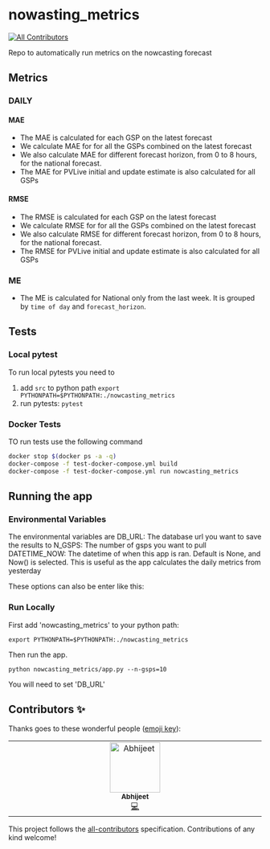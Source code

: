 # nowasting_metrics
<!-- ALL-CONTRIBUTORS-BADGE:START - Do not remove or modify this section -->
[![All Contributors](https://img.shields.io/badge/all_contributors-1-orange.svg?style=flat-square)](#contributors-)
<!-- ALL-CONTRIBUTORS-BADGE:END -->
Repo to automatically run metrics on the nowcasting forecast

## Metrics

### DAILY

#### MAE

- The MAE is calculated for each GSP on the latest forecast
- We calculate MAE for for all the GSPs combined on the latest forecast
- We also calculate MAE for different forecast horizon, from 0 to 8 hours, for the national forecast.
- The MAE for PVLive initial and update estimate is also calculated for all GSPs

#### RMSE

- The RMSE is calculated for each GSP on the latest forecast
- We calculate RMSE for for all the GSPs combined on the latest forecast
- We also calculate RMSE for different forecast horizon, from 0 to 8 hours, for the national forecast.
- The RMSE for PVLive initial and update estimate is also calculated for all GSPs

### ME

- The ME is calculated for National only from the last week. It is grouped by `time of day` and `forecast_horizon`. 

## Tests
### Local pytest

To run local pytests you need to
1. add `src` to python path `export PYTHONPATH=$PYTHONPATH:./nowcasting_metrics`
3. run pytests: `pytest`


### Docker Tests

TO run tests use the following command
```bash
docker stop $(docker ps -a -q)
docker-compose -f test-docker-compose.yml build
docker-compose -f test-docker-compose.yml run nowcasting_metrics
```

## Running the app
### Environmental Variables
The environmental variables are
DB_URL: The database url you want to save the results to
N_GSPS: The number of gsps you want to pull
DATETIME_NOW: The datetime of when this app is ran. Default is None, and Now() is selected.
This is useful as the app calculates the daily metrics from yesterday

These options can also be enter like this:


### Run Locally
First add 'nowcasting_metrics' to your python path:
```
export PYTHONPATH=$PYTHONPATH:./nowcasting_metrics
```
Then run the app.
```
python nowcasting_metrics/app.py --n-gsps=10
```
You will need to set 'DB_URL'

## Contributors ✨

Thanks goes to these wonderful people ([emoji key](https://allcontributors.org/docs/en/emoji-key)):

<!-- ALL-CONTRIBUTORS-LIST:START - Do not remove or modify this section -->
<!-- prettier-ignore-start -->
<!-- markdownlint-disable -->
<table>
  <tbody>
    <tr>
      <td align="center" valign="top" width="14.28%"><a href="https://github.com/abhijelly"><img src="https://avatars.githubusercontent.com/u/75399048?v=4?s=100" width="100px;" alt="Abhijeet"/><br /><sub><b>Abhijeet</b></sub></a><br /><a href="https://github.com/openclimatefix/nowcasting-metrics/commits?author=abhijelly" title="Code">💻</a></td>
    </tr>
  </tbody>
</table>

<!-- markdownlint-restore -->
<!-- prettier-ignore-end -->

<!-- ALL-CONTRIBUTORS-LIST:END -->

This project follows the [all-contributors](https://github.com/all-contributors/all-contributors) specification. Contributions of any kind welcome!